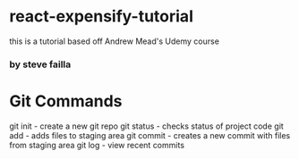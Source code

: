# react-expensify-tutorial

this is a tutorial based off Andrew Mead's Udemy course 

### by steve failla

# Git Commands

git init - create a new git repo
git status - checks status of project code
git add - adds files to staging area
git commit - creates a new commit with files from staging area
git log - view recent commits